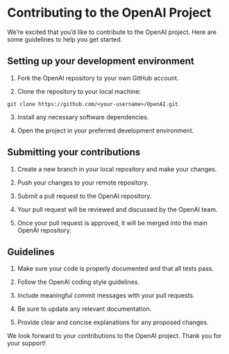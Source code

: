 # Contributing to the OpenAI Project

We’re excited that you’d like to contribute to the OpenAI project. Here are some guidelines to help you get started.

## Setting up your development environment

1. Fork the OpenAI repository to your own GitHub account.

2. Clone the repository to your local machine:

```
git clone https://github.com/<your-username>/OpenAI.git
```

3. Install any necessary software dependencies.

4. Open the project in your preferred development environment.

## Submitting your contributions

1. Create a new branch in your local repository and make your changes.

2. Push your changes to your remote repository.

3. Submit a pull request to the OpenAI repository.

4. Your pull request will be reviewed and discussed by the OpenAI team.

5. Once your pull request is approved, it will be merged into the main OpenAI repository.

## Guidelines

1. Make sure your code is properly documented and that all tests pass.

2. Follow the OpenAI coding style guidelines.

3. Include meaningful commit messages with your pull requests.

4. Be sure to update any relevant documentation.

5. Provide clear and concise explanations for any proposed changes.

We look forward to your contributions to the OpenAI project. Thank you for your support!
